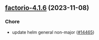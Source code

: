 

## [factorio-4.1.6](https://github.com/truecharts/charts/compare/factorio-4.1.5...factorio-4.1.6) (2023-11-08)

### Chore

- update helm general non-major ([#14465](https://github.com/truecharts/charts/issues/14465))
  
  